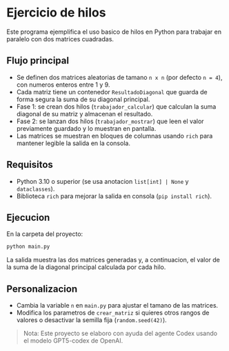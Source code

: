# Ejercicio de hilos

Este programa ejemplifica el uso basico de hilos en Python para trabajar en paralelo con dos matrices cuadradas.

## Flujo principal

- Se definen dos matrices aleatorias de tamano `n x n` (por defecto `n = 4`), con numeros enteros entre 1 y 9.
- Cada matriz tiene un contenedor `ResultadoDiagonal` que guarda de forma segura la suma de su diagonal principal.
- Fase 1: se crean dos hilos (`trabajador_calcular`) que calculan la suma diagonal de su matriz y almacenan el resultado.
- Fase 2: se lanzan dos hilos (`trabajador_mostrar`) que leen el valor previamente guardado y lo muestran en pantalla.
- Las matrices se muestran en bloques de columnas usando `rich` para mantener legible la salida en la consola.

## Requisitos

- Python 3.10 o superior (se usa anotacion `list[int] | None` y `dataclasses`).
- Biblioteca `rich` para mejorar la salida en consola (`pip install rich`).

## Ejecucion

En la carpeta del proyecto:

```bash
python main.py
```

La salida muestra las dos matrices generadas y, a continuacion, el valor de la suma de la diagonal principal calculada por cada hilo.

## Personalizacion

- Cambia la variable `n` en `main.py` para ajustar el tamano de las matrices.
- Modifica los parametros de `crear_matriz` si quieres otros rangos de valores o desactivar la semilla fija (`random.seed(42)`).

> Nota: Este proyecto se elaboro con ayuda del agente Codex usando el modelo GPT5-codex de OpenAI.
